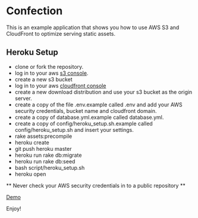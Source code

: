 # Confection

This is an example application that shows you how to use AWS S3 and CloudFront to optimize serving static assets.

## Heroku Setup

* clone or fork the repository.
* log in to your aws [s3 console](https://console.aws.amazon.com/s3/home).
* create a new s3 bucket
* log in to your aws [cloudfront console](https://console.aws.amazon.com/cloudfront/home)
* create a new download distribution and use your s3 bucket as the origin server.
* create a copy of the file .env.example called .env and add your AWS security credentials, bucket name and cloudfront domain.
* create a copy of database.yml.example called database.yml.
* create a copy of config/heroku_setup.sh.example called config/heroku_setup.sh and insert your settings.
* rake assets:precompile
* heroku create
* git push heroku master
* heroku run rake db:migrate
* heroku run rake db:seed
* bash script/heroku_setup.sh
* heroku open

** Never check your AWS security credentials in to a public repository **

[Demo](http://confection.herokuapp.com)

Enjoy!
